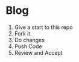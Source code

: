 # Blog
<ol>
  <li>Give a start to this repo</li>
  <li>Fork it.</li>
  <li>Do changes </li>
  <li>Push Code</li>
  <li>Review and Accept</li>
</ol>
